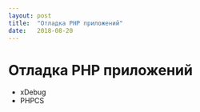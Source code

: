 ```yaml
---
layout: post
title:  "Отладка PHP приложений"
date:   2018-08-20
---
```


# Отладка PHP приложений

- xDebug
- PHPCS
